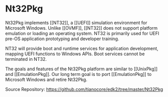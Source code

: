 # Nt32Pkg

Nt32Pkg implements [[NT32]], a [[UEFI]] simulation environment for Microsoft Windows. Unlike [[OVMF]], [[NT32]] does not support platform emulation or loading an operating system. NT32 is primarily used for UEFI pre-OS application prototyping and developer training.

NT32 will provide boot and runtime services for application development, mapping UEFI functions to Windows APIs. Boot services cannot be terminated in NT32.

The goals and features of the Nt32Pkg platform are similar to [[UnixPkg]] and [[EmulationPkg]]. Our long term goal is to port [[EmulationPkg]] to Microsoft Windows and retire Nt32Pkg.

Source Repository: https://github.com/tianocore/edk2/tree/master/Nt32Pkg 
